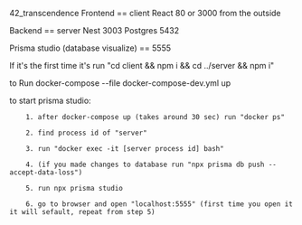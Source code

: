 42_transcendence
Frontend == client React 80 or 3000 from the outside

Backend == server Nest 3003 Postgres 5432

Prisma studio (database visualize) == 5555

If it's the first time it's run "cd client && npm i && cd ../server && npm i"

to Run docker-compose --file docker-compose-dev.yml up

to start prisma studio:

        1. after docker-compose up (takes around 30 sec) run "docker ps"

        2. find process id of "server"

        3. run "docker exec -it [server process id] bash"

        4. (if you made changes to database run "npx prisma db push --accept-data-loss")

        5. run npx prisma studio

        6. go to browser and open "localhost:5555" (first time you open it it will sefault, repeat from step 5)
